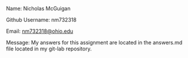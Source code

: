 Name:  Nicholas McGuigan

Github Username: nm732318

Email: nm732318@ohio.edu

Message: My answers for this assignment are located in the answers.md file located
in my git-lab repository. 